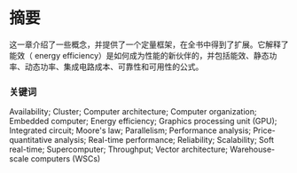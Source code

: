 # 摘要

这一章介绍了一些概念，并提供了一个定量框架，在全书中得到了扩展。它解释了能效（ energy efficiency）是如何成为性能的新伙伴的，并包括能效、静态功率、动态功率、集成电路成本、可靠性和可用性的公式。

### 关键词

Availability; Cluster; Computer architecture; Computer organization; Embedded computer; Energy efficiency; Graphics processing unit (GPU); Integrated circuit; Moore's law; Parallelism; Performance analysis; Price-quantitative analysis; Real-time performance; Reliability; Scalability; Soft real-time; Supercomputer; Throughput; Vector architecture; Warehouse-scale computers (WSCs)
